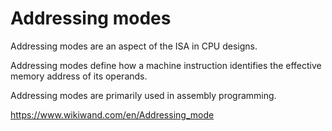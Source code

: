 # Addressing modes

Addressing modes are an aspect of the ISA in CPU designs.

Addressing modes define how a machine instruction identifies the effective memory address of its operands.

Addressing modes are primarily used in assembly programming.

https://www.wikiwand.com/en/Addressing_mode
